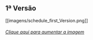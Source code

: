 ## 1ª Versão

[[imagens/schedule_first_Version.png]]

###### [Clique aqui para aumentar a imagem](https://github.com/fga-gpp-mds/2016.2-WikiLegis/wiki/imagens/schedule_first_Version.png)